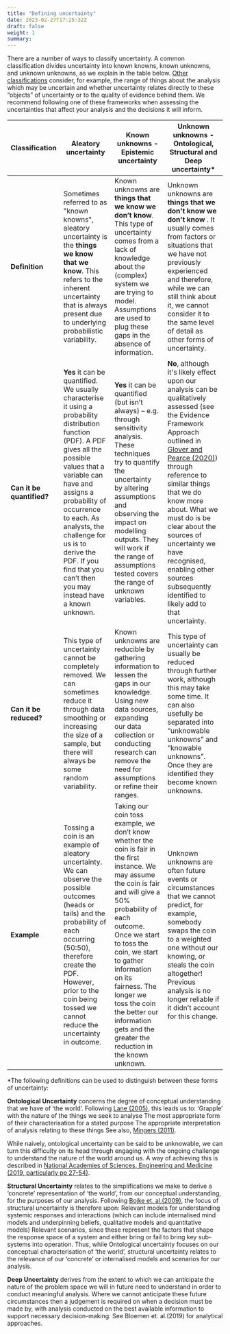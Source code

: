 ```yaml
---
title: "Defining uncertainty"
date: 2023-02-27T17:25:32Z
draft: false
weight: 1
summary: 
---
```



There are a number of ways to classify uncertainty. A common classification divides uncertainty into known knowns, known unknowns, and unknown unknowns, as we explain in the table below. [Other classifications](https://royalsocietypublishing.org/doi/pdf/10.1098/rsos.181870) consider, for example, the range of things about the analysis which may be uncertain and whether uncertainty relates directly to these “objects” of uncertainty or to the quality of evidence behind them. We recommend following one of these frameworks when assessing the uncertainties that affect your analysis and the decisions it will inform.


| Classification  | Aleatory uncertainty | Known unknowns - Epistemic uncertainty | Unknown unknowns - Ontological, Structural and Deep uncertainty* |
| --------------- | ------------------------- | ---------------------------- | -------------------------------- | 
| <b>Definition</b>| Sometimes referred to as "known knowns", aleatory uncertainty is the <b>things we know that we know</b>. This refers to the inherent uncertainty that is always present due to underlying probabilistic variability. | Known unknowns are <b>things that we know we don’t know</b>. This type of uncertainty comes from a lack of knowledge about the (complex) system we are trying to model. Assumptions are used to plug these gaps in the absence of information. | Unknown unknowns are <b>things that we don't know we don't know </b>.  It usually comes from factors or situations that we have not previously experienced and therefore, while we can still think about it, we cannot consider it to the same level of detail as other forms of uncertainty. |
| <b>Can it be quantified? </b> | <b>Yes</b> it can be quantified. We usually characterise it using a probability distribution function (PDF). A PDF gives all the possible values that a variable can have and assigns a probability of occurrence to each. As analysts, the challenge for us is to derive the PDF. If you find that you can’t then you may instead have a known unknown. | <b>Yes</b> it can be quantified (but isn’t always) – e.g. through sensitivity analysis. These techniques try to quantify the uncertainty by altering assumptions and observing the impact on modelling outputs. They will work if the range of assumptions tested covers the range of unknown variables. | <b>No</b>, although it's likely effect upon our analysis can be qualitatively assessed (see the Evidence Framework Approach outlined in [Glover and Pearce (2020)](https://doi.org/10.1080/17477778.2020.1757389)) through reference to similar things that we do know more about. What we must do is be clear about the sources of uncertainty we have recognised, enabling other sources subsequently identified to likely add to that uncertainty.|
| <b> Can it be reduced? </b> | This type of uncertainty cannot be completely removed.  We can sometimes reduce it through data smoothing or increasing the size of a sample, but there will always be some random variability. | Known unknowns are reducible by gathering information to lessen the gaps in our knowledge.  Using new data sources, expanding our data collection or conducting research can remove the need for assumptions or refine their ranges. | This type of uncertainty can usually be reduced through further work, although this may take some time. It can also usefully be separated into “unknowable unknowns” and “knowable unknowns”. Once they are identified they become known unknowns.  |
| <b> Example </b> | Tossing a coin is an example of aleatory uncertainty. We can observe the possible outcomes (heads or tails) and the probability of each occurring (50:50), therefore create the PDF. However, prior to the coin being tossed we cannot reduce the uncertainty in outcome. | Taking our coin toss example, we don’t know whether the coin is fair in the first instance. We may assume the coin is fair and will give a 50% probability of each outcome. Once we start to toss the coin, we start to gather information on its fairness. The longer we toss the coin the better our information gets and the greater the reduction in the known unknown. | Unknown unknowns are often future events or circumstances that we cannot predict, for example, somebody swaps the coin to a weighted one without our knowing, or steals the coin altogether! Previous analysis is no longer reliable if it didn’t account for this change. |


*The following definitions can be used to distinguish between these forms of uncertainty:

**Ontological Uncertainty** concerns the degree of conceptual understanding that we have of ‘the world’. Following [Lane (2005)](https://link.springer.com/article/10.1007/s00191-004-0227-7), this leads us to: ‘Grapple’ with the nature of the things we seek to analyse The most appropriate form of their characterisation for a stated purpose The appropriate interpretation of analysis relating to these things See also, [Mingers (2011)](https://doi.org/10.1558/jcr.v10i3.303).

While naively, ontological uncertainty can be said to be unknowable, we can turn this difficulty on its head through engaging with the ongoing challenge to understand the nature of the world around us. A way of achieving this is described in [National Academies of Sciences, Engineering and Medicine (2019, particularly pp 27-54)](https://nap.nationalacademies.org/catalog/25303/reproducibility-and-replicability-in-science).

**Structural Uncertainty** relates to the simplifications we make to derive a ‘concrete’ representation of ‘the world’, from our conceptual understanding, for the purposes of our analysis. Following [Bojke et. al.(2009)](https://linkinghub.elsevier.com/retrieve/pii/S109830151060736X), the focus of structural uncertainty is therefore upon: Relevant models for understanding systemic responses and interactions (which can include internalised mind models and underpinning beliefs, qualitative models and quantitative models) Relevant scenarios, since these represent the factors that shape the response space of a system and either bring or fail to bring key sub-systems into operation. Thus, while Ontological uncertainty focuses on our conceptual characterisation of ‘the world’, structural uncertainty relates to the relevance of our ‘concrete’ or internalised models and scenarios for our analysis.

**Deep Uncertainty** derives from the extent to which we can anticipate the nature of the problem space we will in future need to understand in order to conduct meaningful analysis. Where we cannot anticipate these future circumstances then a judgement is required on when a decision must be made by, with analysis conducted on the best available information to support necessary decision-making. See Bloemen et. al.(2019) for analytical approaches.